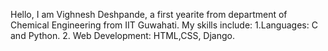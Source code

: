 Hello, I am Vighnesh Deshpande, a first yearite from department of Chemical Engineering from IIT Guwahati.
My skills include:
1.Languages: C and Python.
2. Web Development: HTML,CSS, Django.
